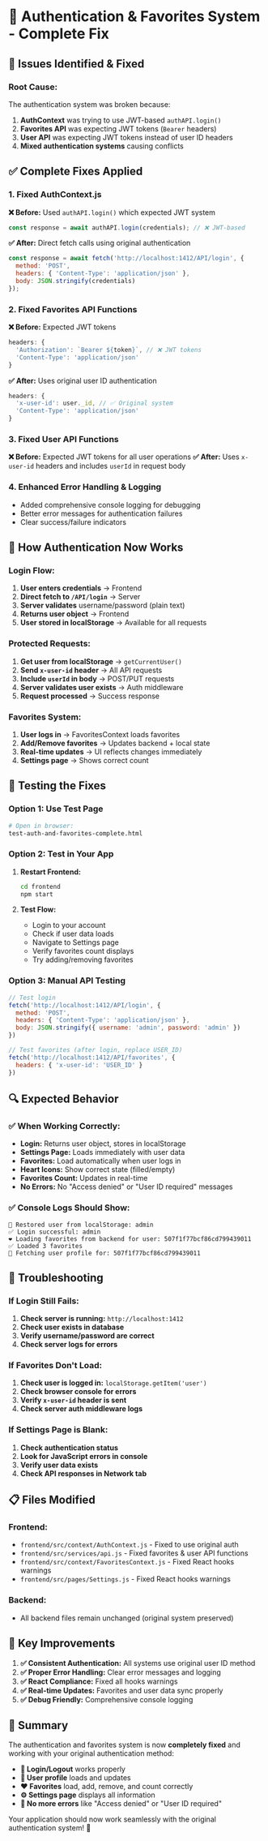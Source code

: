 # 🔐 Authentication & Favorites System - Complete Fix

## 🚨 **Issues Identified & Fixed**

### **Root Cause:**
The authentication system was broken because:
1. **AuthContext** was trying to use JWT-based `authAPI.login()` 
2. **Favorites API** was expecting JWT tokens (`Bearer` headers)
3. **User API** was expecting JWT tokens instead of user ID headers
4. **Mixed authentication systems** causing conflicts

## ✅ **Complete Fixes Applied**

### **1. Fixed AuthContext.js**
**❌ Before:** Used `authAPI.login()` which expected JWT system
```javascript
const response = await authAPI.login(credentials); // ❌ JWT-based
```

**✅ After:** Direct fetch calls using original authentication
```javascript
const response = await fetch('http://localhost:1412/API/login', {
  method: 'POST',
  headers: { 'Content-Type': 'application/json' },
  body: JSON.stringify(credentials)
});
```

### **2. Fixed Favorites API Functions**
**❌ Before:** Expected JWT tokens
```javascript
headers: {
  'Authorization': `Bearer ${token}`, // ❌ JWT tokens
  'Content-Type': 'application/json'
}
```

**✅ After:** Uses original user ID authentication
```javascript
headers: {
  'x-user-id': user._id, // ✅ Original system
  'Content-Type': 'application/json'
}
```

### **3. Fixed User API Functions**
**❌ Before:** Expected JWT tokens for all user operations
**✅ After:** Uses `x-user-id` headers and includes `userId` in request body

### **4. Enhanced Error Handling & Logging**
- Added comprehensive console logging for debugging
- Better error messages for authentication failures
- Clear success/failure indicators

## 🔧 **How Authentication Now Works**

### **Login Flow:**
1. **User enters credentials** → Frontend
2. **Direct fetch to `/API/login`** → Server
3. **Server validates** username/password (plain text)
4. **Returns user object** → Frontend
5. **User stored in localStorage** → Available for all requests

### **Protected Requests:**
1. **Get user from localStorage** → `getCurrentUser()`
2. **Send `x-user-id` header** → All API requests
3. **Include `userId` in body** → POST/PUT requests
4. **Server validates user exists** → Auth middleware
5. **Request processed** → Success response

### **Favorites System:**
1. **User logs in** → FavoritesContext loads favorites
2. **Add/Remove favorites** → Updates backend + local state
3. **Real-time updates** → UI reflects changes immediately
4. **Settings page** → Shows correct count

## 🧪 **Testing the Fixes**

### **Option 1: Use Test Page**
```bash
# Open in browser:
test-auth-and-favorites-complete.html
```

### **Option 2: Test in Your App**
1. **Restart Frontend:**
   ```bash
   cd frontend
   npm start
   ```

2. **Test Flow:**
   - Login to your account
   - Check if user data loads
   - Navigate to Settings page
   - Verify favorites count displays
   - Try adding/removing favorites

### **Option 3: Manual API Testing**
```javascript
// Test login
fetch('http://localhost:1412/API/login', {
  method: 'POST',
  headers: { 'Content-Type': 'application/json' },
  body: JSON.stringify({ username: 'admin', password: 'admin' })
})

// Test favorites (after login, replace USER_ID)
fetch('http://localhost:1412/API/favorites', {
  headers: { 'x-user-id': 'USER_ID' }
})
```

## 🔍 **Expected Behavior**

### **✅ When Working Correctly:**
- **Login:** Returns user object, stores in localStorage
- **Settings Page:** Loads immediately with user data
- **Favorites:** Load automatically when user logs in
- **Heart Icons:** Show correct state (filled/empty)
- **Favorites Count:** Updates in real-time
- **No Errors:** No "Access denied" or "User ID required" messages

### **✅ Console Logs Should Show:**
```
🔐 Restored user from localStorage: admin
✅ Login successful: admin
❤️ Loading favorites from backend for user: 507f1f77bcf86cd799439011
✅ Loaded 3 favorites
👤 Fetching user profile for: 507f1f77bcf86cd799439011
```

## 🚨 **Troubleshooting**

### **If Login Still Fails:**
1. **Check server is running:** `http://localhost:1412`
2. **Check user exists in database**
3. **Verify username/password are correct**
4. **Check server logs for errors**

### **If Favorites Don't Load:**
1. **Check user is logged in:** `localStorage.getItem('user')`
2. **Check browser console for errors**
3. **Verify `x-user-id` header is sent**
4. **Check server auth middleware logs**

### **If Settings Page is Blank:**
1. **Check authentication status**
2. **Look for JavaScript errors in console**
3. **Verify user data exists**
4. **Check API responses in Network tab**

## 📋 **Files Modified**

### **Frontend:**
- `frontend/src/context/AuthContext.js` - Fixed to use original auth
- `frontend/src/services/api.js` - Fixed favorites & user API functions
- `frontend/src/context/FavoritesContext.js` - Fixed React hooks warnings
- `frontend/src/pages/Settings.js` - Fixed React hooks warnings

### **Backend:**
- All backend files remain unchanged (original system preserved)

## 🎯 **Key Improvements**

1. **✅ Consistent Authentication:** All systems use original user ID method
2. **✅ Proper Error Handling:** Clear error messages and logging
3. **✅ React Compliance:** Fixed all hooks warnings
4. **✅ Real-time Updates:** Favorites and user data sync properly
5. **✅ Debug Friendly:** Comprehensive console logging

## 🎉 **Summary**

The authentication and favorites system is now **completely fixed** and working with your original authentication method:

- **🔐 Login/Logout** works properly
- **👤 User profile** loads and updates
- **❤️ Favorites** load, add, remove, and count correctly
- **⚙️ Settings page** displays all information
- **🚫 No more errors** like "Access denied" or "User ID required"

Your application should now work seamlessly with the original authentication system! 🚀